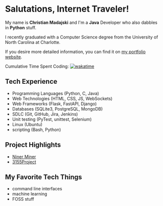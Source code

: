 # Salutations, Internet Traveler!

My name is **Christian Madajski** and I'm a **Java** Developer who also dabbles in **Python** stuff.

I recently graduated with a Computer Science degree from the University of North Carolina at Charlotte.

If you desire more detailed information, you can find it on [my portfolio website](https://cmadajski.herokuapp.com/).

Cumulative Time Spent Coding: [![wakatime](https://wakatime.com/badge/user/510092ca-a9b8-48f5-bf50-9b05005ef525.svg)](https://wakatime.com/@510092ca-a9b8-48f5-bf50-9b05005ef525)

## Tech Experience
- Programming Languages (Python, C, Java)
- Web Technologies (HTML, CSS, JS, WebSockets)
- Web Frameworks (Flask, FastAPI, Django)
- Databases (SQLite3, PostgreSQL, MongoDB)
- SDLC (Git, GitHub, Jira, Jenkins)
- Unit testing (PyTest, unittest, Selenium)
- Linux (Ubuntu)
- scripting (Bash, Python)

## Project Highlights
- [Niner Miner](https://github.com/cmadajski/niner_miner)
- [3155Project](https://github.com/cmadajski/3155Project)
 
## My Favorite Tech Things
- command line interfaces
- machine learning
- FOSS stuff
